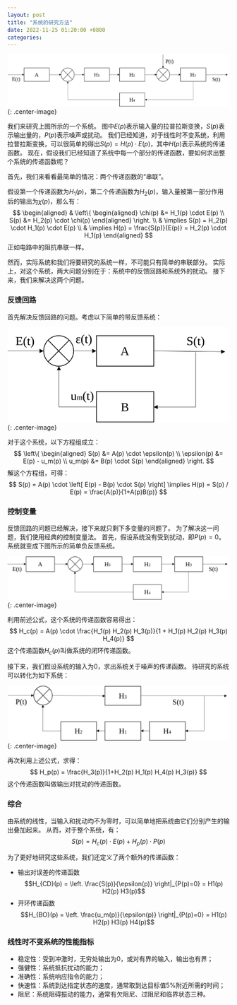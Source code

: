 ```yaml
---
layout: post
title: "系统的研究方法"
date: 2022-11-25 01:20:00 +0800
categories:
--- 
```


![](/assets/system/block-diagram-complete.svg)
{: .center-image}

我们来研究上图所示的一个系统。
图中$E(p)$表示输入量的拉普拉斯变换，$S(p)$表示输出量的，$P(p)$表示噪声或扰动。
我们已经知道，对于线性时不变系统，利用拉普拉斯变换，可以很简单的得出$S(p) = H(p) \cdot E(p)$，其中$H(p)$表示系统的传递函数。
现在，假设我们已经知道了系统中每一个部分的传递函数，要如何求出整个系统的传递函数呢？

首先，我们来看看最简单的情况：两个传递函数的“串联”。

假设第一个传递函数为$H_1(p)$，第二个传递函数为$H_2(p)$，输入量被第一部分作用后的输出为$\chi(p)$，那么有：
$$
\begin{aligned}
& \left\{
\begin{aligned}
\chi(p) &= H_1(p) \cdot E(p) \\
S(p) &= H_2(p) \cdot \chi(p) 
\end{aligned}
\right. \\
& \implies S(p) = H_2(p) \cdot H_1(p) \cdot E(p) \\
& \implies H(p) = \frac{S(p)}{E(p)} = H_2(p) \cdot H_1(p)
\end{aligned}
$$
正如电路中的阻抗串联一样。

然而，实际系统和我们将要研究的系统一样，不可能只有简单的串联部分。
实际上，对这个系统，两大问题分别在于：系统中的反馈回路和系统外的扰动。
接下来，我们来解决这两个问题。

### 反馈回路
首先解决反馈回路的问题。考虑以下简单的带反馈系统：

![](/assets/system/block-diagram-pursuit-simple.svg)
{: .center-image}

对于这个系统，以下方程组成立：
$$
\left\{
\begin{aligned}
S(p) &= A(p) \cdot \epsilon(p) \\
\epsilon(p) &= E(p) - u_m(p) \\
u_m(p) &= B(p) \cdot S(p)
\end{aligned}
\right.
$$
解这个方程组，可得：
$$
S(p) = A(p) \cdot \left[ E(p) - B(p) \cdot S(p) \right]
\implies H(p) = S(p) / E(p) = \frac{A(p)}{1+A(p)B(p)} 
$$

### 控制变量

反馈回路的问题已经解决，接下来就只剩下多变量的问题了。
为了解决这一问题，我们使用经典的控制变量法。
首先，假设系统没有受到扰动，即$P(p) = 0$。
系统就变成下图所示的简单负反馈系统。

![](/assets/system/block-diagram-pursuit-complete.svg)
{: .center-image}

利用前述公式，这个系统的传递函数容易得出：
$$
H_c(p) = A(p) \cdot \frac{H_1(p) H_2(p) H_3(p)}{1 + H_1(p) H_2(p) H_3(p) H_4(p)}
$$
这个传递函数$H_c(p)$叫做系统的闭环传递函数。

接下来，我们假设系统的输入为0，求出系统关于噪声的传递函数。
待研究的系统可以转化为如下系统：

![](/assets/system/block-diagram-regulation.svg)
{: .center-image}

再次利用上述公式，求得：
$$
H_p(p) = \frac{H_3(p)}{1+H_2(p) H_1(p) H_4(p) H_3(p)}
$$
这个传递函数叫做输出对扰动的传递函数。

### 综合

由系统的线性，当输入和扰动均不为零时，可以简单地把系统由它们分别产生的输出叠加起来。
从而，对于整个系统，有：
$$
S(p) = H_c(p) \cdot E(p) + H_p(p) \cdot P(p)
$$

为了更好地研究这些系统，我们还定义了两个额外的传递函数：
- 输出对误差的传递函数
$$H_{CD}(p) = \left. \frac{S(p)}{\epsilon(p)} \right|_{P(p)=0} = H1(p) H2(p) H3(p)$$
- 开环传递函数
$$H_{BO}(p) = \left. \frac{u_m(p)}{\epsilon(p)} \right|_{P(p)=0} = H1(p) H2(p) H3(p) H4(p)$$

### 线性时不变系统的性能指标

- 稳定性：受到冲激时，无穷处输出为0，或对有界的输入，输出也有界；
- 强健性：系统抵抗扰动的能力；
- 准确性：系统响应指令的能力；
- 快速性：系统到达指定状态的速度，通常取到达目标值5%附近所需的时间；
- 阻尼：系统阻碍振动的能力，通常有欠阻尼、过阻尼和临界状态三种。
